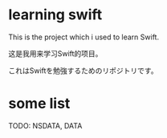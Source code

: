 # learning swift

This is the project which i used to learn Swift.

这是我用来学习Swift的项目。

これはSwiftを勉強するためのリポジトリです。

# some list
TODO: NSDATA, DATA
